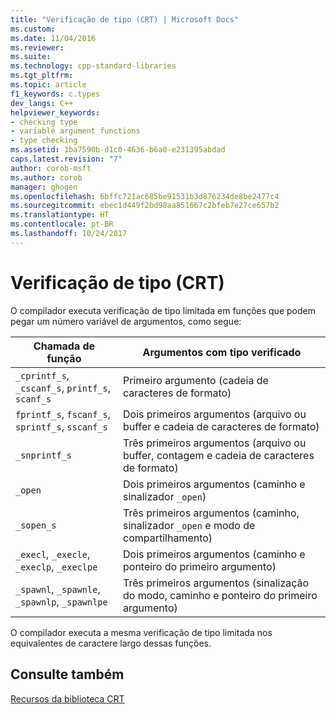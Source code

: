 ```yaml
---
title: "Verificação de tipo (CRT) | Microsoft Docs"
ms.custom: 
ms.date: 11/04/2016
ms.reviewer: 
ms.suite: 
ms.technology: cpp-standard-libraries
ms.tgt_pltfrm: 
ms.topic: article
f1_keywords: c.types
dev_langs: C++
helpviewer_keywords:
- checking type
- variable argument functions
- type checking
ms.assetid: 1ba7590b-d1c0-4636-b6a0-e231395abdad
caps.latest.revision: "7"
author: corob-msft
ms.author: corob
manager: ghogen
ms.openlocfilehash: 6bffc721ac685be91531b3d876234de8be2477c4
ms.sourcegitcommit: ebec1d449f2bd98aa851667c2bfeb7e27ce657b2
ms.translationtype: HT
ms.contentlocale: pt-BR
ms.lasthandoff: 10/24/2017
---
```

# <a name="type-checking-crt"></a>Verificação de tipo (CRT)
O compilador executa verificação de tipo limitada em funções que podem pegar um número variável de argumentos, como segue:  
  
|Chamada de função|Argumentos com tipo verificado|  
|-------------------|-----------------------------|  
|`_cprintf_s`, `_cscanf_s`, `printf_s`, `scanf_s`|Primeiro argumento (cadeia de caracteres de formato)|  
|`fprintf_s`, `fscanf_s`, `sprintf_s`, `sscanf_s`|Dois primeiros argumentos (arquivo ou buffer e cadeia de caracteres de formato)|  
|`_snprintf_s`|Três primeiros argumentos (arquivo ou buffer, contagem e cadeia de caracteres de formato)|  
|`_open`|Dois primeiros argumentos (caminho e sinalizador `_open`)|  
|`_sopen_s`|Três primeiros argumentos (caminho, sinalizador `_open` e modo de compartilhamento)|  
|`_execl`, `_execle`, `_execlp`, `_execlpe`|Dois primeiros argumentos (caminho e ponteiro do primeiro argumento)|  
|`_spawnl`, `_spawnle`, `_spawnlp`, `_spawnlpe`|Três primeiros argumentos (sinalização do modo, caminho e ponteiro do primeiro argumento)|  
  
 O compilador executa a mesma verificação de tipo limitada nos equivalentes de caractere largo dessas funções.  
  
## <a name="see-also"></a>Consulte também  
 [Recursos da biblioteca CRT](../c-runtime-library/crt-library-features.md)